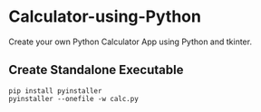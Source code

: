 # Calculator-using-Python

Create your own Python Calculator App using Python and tkinter.

## Create Standalone Executable

```shell
pip install pyinstaller
pyinstaller --onefile -w calc.py
```

